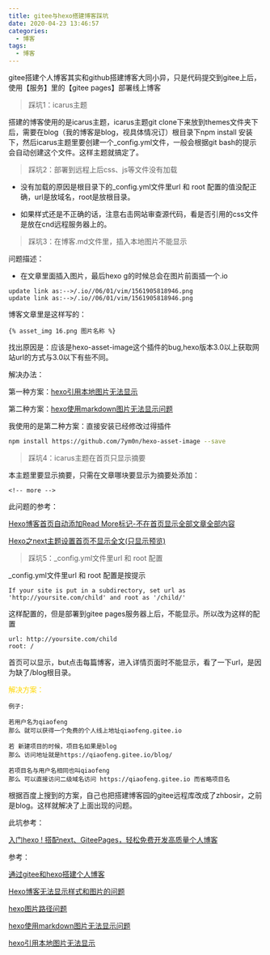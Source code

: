 ```yaml
---
title: gitee与hexo搭建博客踩坑
date: 2020-04-23 13:46:57
categories:
  - 博客
tags:
  - 博客
---
```


gitee搭建个人博客其实和github搭建博客大同小异，只是代码提交到gitee上后，使用【服务】里的【gitee pages】部署线上博客

<!-- more -->

> 踩坑1：icarus主题

搭建的博客使用的是icarus主题，icarus主题git clone下来放到themes文件夹下后，需要在blog（我的博客是blog，视具体情况订）根目录下npm install 安装下，然后icarus主题里要创建一个_config.yml文件，一般会根据git bash的提示会自动创建这个文件。这样主题就搞定了。

> 踩坑2：部署到远程上后css、js等文件没有加载

+ 没有加载的原因是根目录下的_config.yml文件里url 和 root 配置的值没配正确，url是放域名，root是放根目录。

+ 如果样式还是不正确的话，注意右击网站审查源代码，看是否引用的css文件是放在cnd远程服务器上的。

> 踩坑3：在博客.md文件里，插入本地图片不能显示

问题描述：

+ 在文章里面插入图片，最后hexo g的时候总会在图片前面插一个.io
```
update link as:-->/.io//06/01/vim/1561905818946.png
update link as:-->/.io//06/01/vim/1561905818946.png
```
博客文章里是这样写的：
```
{% asset_img 16.png 图片名称 %}
```
找出原因是：应该是hexo-asset-image这个插件的bug,hexo版本3.0以上获取网站url的方式与3.0以下有些不同。

解决办法：

第一种方案：[hexo引用本地图片无法显示](https://blog.csdn.net/xjm850552586/article/details/84101345)

第二种方案：[hexo使用markdown图片无法显示问题](https://www.jianshu.com/p/3db6a61d3782)

我使用的是第二种方案：直接安装已经修改过得插件
```bash
npm install https://github.com/7ym0n/hexo-asset-image --save
```

> 踩坑4：icarus主题在首页只显示摘要

本主题里要显示摘要，只需在文章哪块要显示为摘要处添加：
```
<!-- more -->
```
此问题的参考：

[Hexo博客首页自动添加Read More标记-不在首页显示全部文章全部内容](https://blog.csdn.net/itguangzhi/article/details/79510044)

[Hexo之next主题设置首页不显示全文(只显示预览)](https://www.jianshu.com/p/393d067dba8d)

> 踩坑5：_config.yml文件里url 和 root 配置

_config.yml文件里url 和 root 配置是按提示
```
If your site is put in a subdirectory, set url as 'http://yoursite.com/child' and root as '/child/'
```
这样配置的，但是部署到gitee pages服务器上后，不能显示。所以改为这样的配置
```
url: http://yoursite.com/child
root: /
```
首页可以显示，but点击每篇博客，进入详情页面时不能显示，看了一下url，是因为缺了/blog根目录。

<font color="gold">解决方案：</font>
```
例子:

若用户名为qiaofeng
那么 就可以获得一个免费的个人线上地址qiaofeng.gitee.io

若 新建项目的时候，项目名如果是blog
那么 访问地址就是https://qiaofeng.gitee.io/blog/

若项目名与用户名相同也叫qiaofeng
那么 可以直接访问二级域名访问 https://qiaofeng.gitee.io 而省略项目名
```
根据百度上搜到的方案，自己也把搭建博客园的gitee远程库改成了zhbosir，之前是blog。这样就解决了上面出现的问题。


此坑参考：

[入门hexo ! 搭配next、GiteePages，轻松免费开发高质量个人博客](https://blog.csdn.net/weixin_33672400/article/details/88665412)





参考：

[通过gitee和hexo搭建个人博客](https://www.cnblogs.com/somata/p/GiteeAndHexoBuildPersonalBlog.html)

[Hexo博客无法显示样式和图片的问题](https://blog.csdn.net/wu_xianqiang/article/details/90899395)

[hexo图片路径问题](https://segmentfault.com/q/1010000019625231/a-1020000019625326)

[hexo使用markdown图片无法显示问题](https://www.jianshu.com/p/3db6a61d3782)

[hexo引用本地图片无法显示](https://blog.csdn.net/xjm850552586/article/details/84101345)
